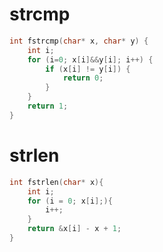 

# strcmp



```c++
int fstrcmp(char* x, char* y) {
    int i;
    for (i=0; x[i]&&y[i]; i++) {
        if (x[i] != y[i]) {
            return 0;
        }
    }
    return 1;
}
```





# strlen



```c++
int fstrlen(char* x){
	int i;
	for (i = 0; x[i];){
		i++;
	}
	return &x[i] - x + 1;
}
```

